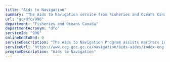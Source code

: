 ```yaml
---
title: "Aids to Navigation"
summary: "The Aids to Navigation service from Fisheries and Oceans Canada is not available end-to-end online, according to the GC Service Inventory."
url: "gc/dfo/996"
department: "Fisheries and Oceans Canada"
departmentAcronym: "dfo"
serviceId: "996"
onlineEndtoEnd: 0
serviceDescription: "The Aids to Navigation Program assists mariners in determining position and course, to warn of dangers or obstructions or to advise of the location of the best or preferred route. These services help ensure accessible and effective vessel transit in Canadian waters."
serviceUrl: "https://www.ccg-gcc.gc.ca/navigation/aids-aides/index-eng.html"
programDescription: "Aids to Navigation"
---
```

